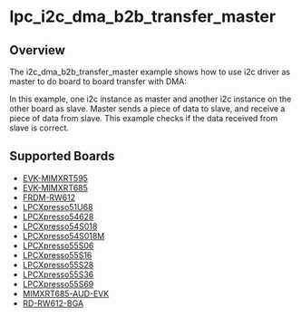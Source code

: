 # lpc_i2c_dma_b2b_transfer_master

## Overview
The i2c_dma_b2b_transfer_master example shows how to use i2c driver as master to do board to board transfer 
with DMA:

In this example, one i2c instance as master and another i2c instance on the other board as slave. Master sends a 
piece of data to slave, and receive a piece of data from slave. This example checks if the data received from 
slave is correct.

## Supported Boards
- [EVK-MIMXRT595](../../../../_boards/evkmimxrt595/driver_examples/i2c/dma_b2b_transfer/master/example_board_readme.md)
- [EVK-MIMXRT685](../../../../_boards/evkmimxrt685/driver_examples/i2c/dma_b2b_transfer/master/example_board_readme.md)
- [FRDM-RW612](../../../../_boards/frdmrw612/driver_examples/i2c/dma_b2b_transfer/master/example_board_readme.md)
- [LPCXpresso51U68](../../../../_boards/lpcxpresso51u68/driver_examples/i2c/dma_b2b_transfer/master/example_board_readme.md)
- [LPCXpresso54628](../../../../_boards/lpcxpresso54628/driver_examples/i2c/dma_b2b_transfer/master/example_board_readme.md)
- [LPCXpresso54S018](../../../../_boards/lpcxpresso54s018/driver_examples/i2c/dma_b2b_transfer/master/example_board_readme.md)
- [LPCXpresso54S018M](../../../../_boards/lpcxpresso54s018m/driver_examples/i2c/dma_b2b_transfer/master/example_board_readme.md)
- [LPCXpresso55S06](../../../../_boards/lpcxpresso55s06/driver_examples/i2c/dma_b2b_transfer/master/example_board_readme.md)
- [LPCXpresso55S16](../../../../_boards/lpcxpresso55s16/driver_examples/i2c/dma_b2b_transfer/master/example_board_readme.md)
- [LPCXpresso55S28](../../../../_boards/lpcxpresso55s28/driver_examples/i2c/dma_b2b_transfer/master/example_board_readme.md)
- [LPCXpresso55S36](../../../../_boards/lpcxpresso55s36/driver_examples/i2c/dma_b2b_transfer/master/example_board_readme.md)
- [LPCXpresso55S69](../../../../_boards/lpcxpresso55s69/driver_examples/i2c/dma_b2b_transfer/master/example_board_readme.md)
- [MIMXRT685-AUD-EVK](../../../../_boards/mimxrt685audevk/driver_examples/i2c/dma_b2b_transfer/master/example_board_readme.md)
- [RD-RW612-BGA](../../../../_boards/rdrw612bga/driver_examples/i2c/dma_b2b_transfer/master/example_board_readme.md)

